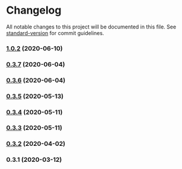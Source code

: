 # Changelog

All notable changes to this project will be documented in this file. See [standard-version](https://github.com/conventional-changelog/standard-version) for commit guidelines.

### [1.0.2](https://github.com/AdditionApps/polaris-form-builder/compare/v0.3.7...v1.0.2) (2020-06-10)



### [0.3.7](https://github.com/AdditionApps/polaris-form-builder/compare/v0.3.6...v0.3.7) (2020-06-04)



### [0.3.6](https://github.com/AdditionApps/polaris-form-builder/compare/v0.3.5...v0.3.6) (2020-06-04)



### [0.3.5](https://github.com/AdditionApps/polaris-form-builder/compare/v0.3.4...v0.3.5) (2020-05-13)



### [0.3.4](https://github.com/AdditionApps/polaris-form-builder/compare/v0.3.3...v0.3.4) (2020-05-11)



### [0.3.3](https://github.com/AdditionApps/polaris-form-builder/compare/v0.3.2...v0.3.3) (2020-05-11)



### [0.3.2](https://github.com/AdditionApps/polaris-form-builder/compare/v0.3.0...v0.3.2) (2020-04-02)



### 0.3.1 (2020-03-12)
